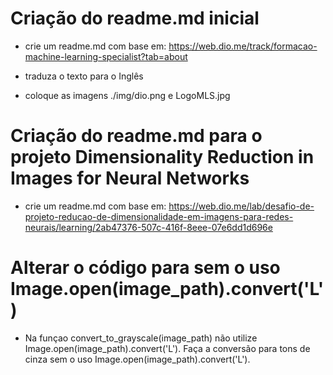 # Criação do readme.md inicial

- crie um readme.md com base em: https://web.dio.me/track/formacao-machine-learning-specialist?tab=about

- traduza o texto para o Inglês

- coloque as imagens ./img/dio.png e LogoMLS.jpg

# Criação do readme.md para o projeto Dimensionality Reduction in Images for Neural Networks

- crie um readme.md com base em: https://web.dio.me/lab/desafio-de-projeto-reducao-de-dimensionalidade-em-imagens-para-redes-neurais/learning/2ab47376-507c-416f-8eee-07e6dd1d696e

# Alterar o código para sem o uso Image.open(image_path).convert('L')
- Na funçao convert_to_grayscale(image_path) não utilize Image.open(image_path).convert('L'). Faça a conversão para tons de cinza sem o uso Image.open(image_path).convert('L').

